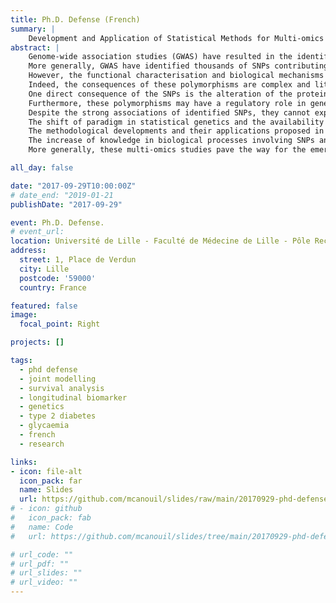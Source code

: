 ```yaml
---
title: Ph.D. Defense (French)
summary: |
    Development and Application of Statistical Methods for Multi-omics Studies in Type 2 Diabetes: Beyond the Genome-wide Association Studies Era
abstract: |
    Genome-wide association studies (GWAS) have resulted in the identification of several dozens of genes and single nucleotide polymorphisms (SNPs) contributing to type 2 diabetes.
    More generally, GWAS have identified thousands of SNPs contributing to complex diseases in humans.
    However, the functional characterisation and biological mechanisms involving these SNPs and genes remain largely to be explored.
    Indeed, the consequences of these polymorphisms are complex and little known.
    One direct consequence of the SNPs is the alteration of the protein encoded by a gene, or even a complete transcriptional gene silencing (e.g., codon stop in the sequence).
    Furthermore, these polymorphisms may have a regulatory role in gene expression, for example, by interfering with the binding of transcription factors and enzymes involved in DNA methylation.
    Despite the strong associations of identified SNPs, they cannot explain the full heritability of type 2 diabetes, suggesting interactions mechanisms between the different layers of -omics, such as genomics, transcriptomics and Epigenomics.  
    The shift of paradigm in statistical genetics and the availability of transcriptomic and epigenomic data are responsible for the evolution of the discipline, moving from association studies to multi-omics, and providing insights on the functional aspect of the SNPs or genes involved, and in some cases allowing to evaluate the causal link of these variants on the pathology
    The methodological developments and their applications proposed in this thesis are various, ranging from a similar approach to GWAS, leveraging the longitudinal data available in some cohorts (e.g., D.E.S.I.R.), using an joint model approach; the functional characterisation of candidate genes in insulin secretion by a multi tissue transcriptomic study and transcriptomic study in a cell model; the identification of a new candidate gene (PDGFA) involved in the deregulation of the insulin's pathway in type 2 diabetes through epigenetic and transcriptomic mechanisms; and finally, the characterisation of the effect on the transcriptome of two substitutes of bisphenol A in a primary adipocyte model. 
    The increase of knowledge in biological processes involving SNPs and genes identified by GWAS could enable the development of more effective diagnostic strategies, and the identification of therapeutic targets for the treatment of type 2 diabetes and associated complications (e.g., insulin resistance, NAFLD, cancer, etc.).
    More generally, these multi-omics studies pave the way for the emerging approach of precision medicine, allowing the treatment and prevention of pathologies while taking into account what makes the specificity of an individual, namely his genome and his environment, both interacting on his transcriptome and his epigenome.

all_day: false

date: "2017-09-29T10:00:00Z"
# date_end: "2019-01-21
publishDate: "2017-09-29"

event: Ph.D. Defense.
# event_url:
location: Université de Lille - Faculté de Médecine de Lille - Pôle Recherche
address:
  street: 1, Place de Verdun
  city: Lille
  postcode: '59000'
  country: France

featured: false
image:
  focal_point: Right

projects: []

tags:
  - phd defense
  - joint modelling
  - survival analysis
  - longitudinal biomarker
  - genetics
  - type 2 diabetes
  - glycaemia
  - french
  - research

links:
- icon: file-alt
  icon_pack: far
  name: Slides
  url: https://github.com/mcanouil/slides/raw/main/20170929-phd-defense/20170929-phd-defense.pdf
# - icon: github
#   icon_pack: fab
#   name: Code
#   url: https://github.com/mcanouil/slides/tree/main/20170929-phd-defense

# url_code: ""
# url_pdf: ""
# url_slides: ""
# url_video: ""
---
```

